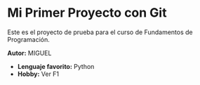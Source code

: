 # Mi Primer Proyecto con Git

Este es el proyecto de prueba para el curso de Fundamentos de Programación.

**Autor:** MIGUEL
- **Lenguaje favorito:** Python
- **Hobby:** Ver F1
